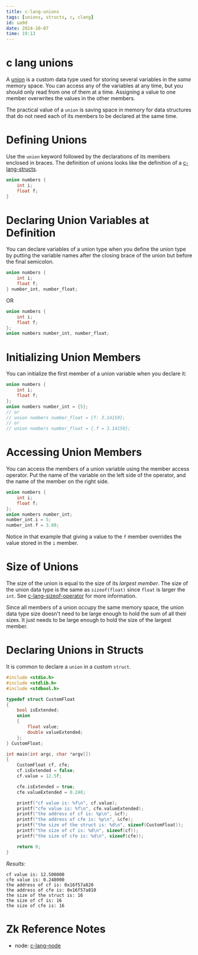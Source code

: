 ```yaml
---
title: c-lang-unions
tags: [unions, structs, c, clang] 
id: ua9d
date: 2024-10-07
time: 19:13
---
```


# c lang unions

A [union](https://www.gnu.org/software/gnu-c-manual/gnu-c-manual.html#Unions) is a custom data type used for storing several variables in the *same* memory
space. You can access any of the variables at any time, but you should only read from
one of them at a time. Assigning a value to one member overwrites the values in the
other members. 

The practical value of a `union` is saving space in memory for data structures that
do not need each of its members to be declared at the same time. 

# Defining Unions 

Use the `union` keyword followed by the declarations of its members enclosed in braces.
The definition of unions looks like the definition of a [c-lang-structs](al62-c-lang-structs.md).

```c
union numbers {
    int i;
    float f;
}
```

# Declaring Union Variables at Definition

You can declare variables of a union type when you define the union type by putting
the variable names after the closing brace of the union but before the final semicolon.

```c
union numbers {
    int i;
    float f;
} number_int, number_float;
```

OR

```c
union numbers {
    int i;
    float f;
}; 
union numbers number_int, number_float;
```

# Initializing Union Members

You can initialize the first member of a union variable when you declare it:

```c
union numbers {
    int i;
    float f;
};
union numbers number_int = {5};
// or 
// union numbers number_float = {f: 3.14159};
// or 
// union numbers number_float = {.f = 3.14159};
```

# Accessing Union Members

You can access the members of a union variable using the member access operator. Put
the name of the variable on the left side of the operator, and the name of the member
on the right side. 

```c
union numbers {
    int i;
    float f;
};
union numbers number_int;
number_int.i = 5;
number_int.f = 3.88;
```

Notice in that example that giving a value to the `f` member overrides the value stored 
in the `i` member.

# Size of Unions

The size of the union is equal to the size of its *largest member*. The size of the
union data type is the same as `sizeof(float)` since `float` is larger the `int`.
See [c-lang-sizeof-operator](hhcz-c-lang-sizeof-operator.md) for more information.

Since all members of a union occupy the same memory space, the union data type size
doesn't need to be large enough to hold the sum of all their sizes. It just needs to
be large enough to hold the size of the largest member. 

# Declaring Unions in Structs

It is common to declare a `union` in a custom `struct`. 

```c
#include <stdio.h>
#include <stdlib.h>
#include <stdbool.h>

typedef struct CustomFloat 
{
    bool isExtended;
    union 
    {
        float value;
        double valueExtended;
    };
} CustomFloat;

int main(int argc, char *argv[]) 
{
    CustomFloat cf, cfe;
    cf.isExtended = false;
    cf.value = 12.5f;

    cfe.isExtended = true;
    cfe.valueExtended = 0.248;

    printf("cf value is: %f\n", cf.value);
    printf("cfe value is: %f\n", cfe.valueExtended);
    printf("the address of cf is: %p\n", &cf);
    printf("the address of cfe is: %p\n", &cfe);
    printf("the size of the struct is: %d\n", sizeof(CustomFloat));
    printf("the size of cf is: %d\n", sizeof(cf));
    printf("the size of cfe is: %d\n", sizeof(cfe));

    return 0;
}
```

*Results:*
```
cf value is: 12.500000
cfe value is: 0.248000
the address of cf is: 0x16f57a820
the address of cfe is: 0x16f57a810
the size of the struct is: 16
the size of cf is: 16
the size of cfe is: 16
```

# Zk Reference Notes

- node: [c-lang-node](3xe5-c-lang-node.md)

